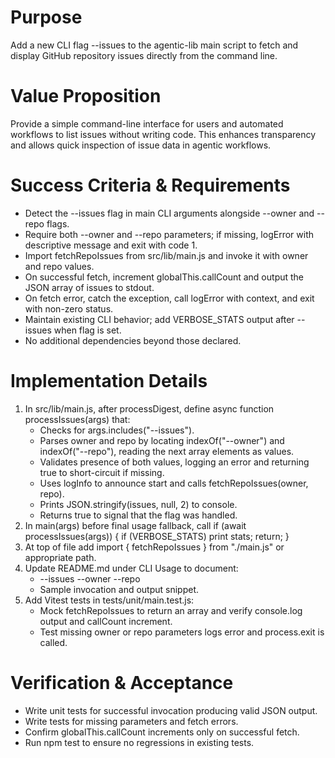 # Purpose
Add a new CLI flag --issues to the agentic-lib main script to fetch and display GitHub repository issues directly from the command line.

# Value Proposition
Provide a simple command-line interface for users and automated workflows to list issues without writing code. This enhances transparency and allows quick inspection of issue data in agentic workflows.

# Success Criteria & Requirements
* Detect the --issues flag in main CLI arguments alongside --owner and --repo flags.
* Require both --owner and --repo parameters; if missing, logError with descriptive message and exit with code 1.
* Import fetchRepoIssues from src/lib/main.js and invoke it with owner and repo values.
* On successful fetch, increment globalThis.callCount and output the JSON array of issues to stdout.
* On fetch error, catch the exception, call logError with context, and exit with non-zero status.
* Maintain existing CLI behavior; add VERBOSE_STATS output after --issues when flag is set.
* No additional dependencies beyond those declared.

# Implementation Details
1. In src/lib/main.js, after processDigest, define async function processIssues(args) that:
   - Checks for args.includes("--issues").
   - Parses owner and repo by locating indexOf("--owner") and indexOf("--repo"), reading the next array elements as values.
   - Validates presence of both values, logging an error and returning true to short-circuit if missing.
   - Uses logInfo to announce start and calls fetchRepoIssues(owner, repo).
   - Prints JSON.stringify(issues, null, 2) to console.
   - Returns true to signal that the flag was handled.
2. In main(args) before final usage fallback, call if (await processIssues(args)) { if (VERBOSE_STATS) print stats; return; }
3. At top of file add import { fetchRepoIssues } from "./main.js" or appropriate path.
4. Update README.md under CLI Usage to document:
   - --issues --owner <owner> --repo <repo>
   - Sample invocation and output snippet.
5. Add Vitest tests in tests/unit/main.test.js:
   - Mock fetchRepoIssues to return an array and verify console.log output and callCount increment.
   - Test missing owner or repo parameters logs error and process.exit is called.

# Verification & Acceptance
* Write unit tests for successful invocation producing valid JSON output.
* Write tests for missing parameters and fetch errors.
* Confirm globalThis.callCount increments only on successful fetch.
* Run npm test to ensure no regressions in existing tests.